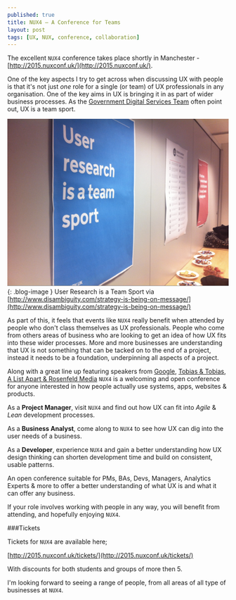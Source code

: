 ```yaml
---
published: true
title: NUX4 – A Conference for Teams
layout: post
tags: [UX, NUX, conference, collaboration]
---
```

The excellent `NUX4` conference takes place shortly in Manchester - [http://2015.nuxconf.uk/](http://2015.nuxconf.uk/).

One of the key aspects I try to get across when discussing UX with people is that it's not just _one_ role for a single (or team) of UX professionals in any organisation. One of the key aims in UX is bringing it in as part of wider business processes. As the [Government Digital Services Team](https://twitter.com/gdsteam) often point out, UX is a team sport.

![User Research is a Team Sport](https://raw.githubusercontent.com/whitingx/whitingx.github.io/master/_posts/images/gdsteam-sport.png "User Research is a Team Sport"){: .blog-image }
<span class="blog-image-caption">User Research is a Team Sport via [http://www.disambiguity.com/strategy-is-being-on-message/](http://www.disambiguity.com/strategy-is-being-on-message/)</span>

As part of this, it feels that events like `NUX4` really benefit when attended by people who don't class themselves as UX professionals. People who come from others areas of business who are looking to get an idea of how UX fits into these wider processes. More and more businesses are understanding that UX is not something that can be tacked on to the end of a project, instead it needs to be a foundation, underpinning all aspects of a project.

Along with a great line up featuring speakers from [Google](http://2015.nuxconf.uk/speakers/tomer-sharon/), [Tobias & Tobias](http://2015.nuxconf.uk/speakers/alberta-soranzo/), [A List Apart & Rosenfeld Media](http://2015.nuxconf.uk/speakers/sara-wachter-boettcher/) `NUX4` is a welcoming and open conference for anyone interested in how people actually use systems, apps, websites & products.

As a **Project Manager**, visit `NUX4` and find out how UX can fit into _Agile_ & _Lean_ development processes.

As a **Business Analyst**, come along to `NUX4` to see how UX can dig into the user needs of a business.

As a **Developer**, experience `NUX4` and gain a better understanding how UX design thinking can shorten development time and build on consistent, usable patterns.

An open conference suitable for PMs, BAs, Devs, Managers, Analytics Experts & more to offer a better understanding of what UX is and what it can offer any business.

If your role involves working with people in any way, you will benefit from attending, and hopefully enjoying `NUX4`.

###Tickets

Tickets for `NUX4` are available here;

[http://2015.nuxconf.uk/tickets/](http://2015.nuxconf.uk/tickets/)

With discounts for both students and groups of more then 5.

I'm looking forward to seeing a range of people, from all areas of all type of businesses at `NUX4`.

